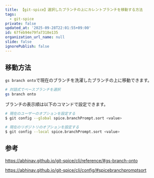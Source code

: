 ```yaml
---
title: 【git-spice】選択したブランチの上にカレントブランチを移動する方法
tags:
  - git-spice
private: false
updated_at: '2025-09-28T22:01:55+09:00'
id: 67feb94e79fa7318e135
organization_url_name: null
slide: false
ignorePublish: false
---
```

## 移動方法

`gs branch onto`で現在のブランチを洗濯したブランチの上に移動できます。

```bash
# 対話式でベースブランチを選択
gs branch onto
```

ブランチの表示順は以下のコマンドで設定できます。

```bash
# 現在のユーザーのオプションを設定する
$ git config --global spice.branchPrompt.sort <value>

# 現在のリポジトリのオプションを設定する
$ git config --local spice.branchPrompt.sort <value>
```

## 参考

https://abhinav.github.io/git-spice/cli/reference/#gs-branch-onto

https://abhinav.github.io/git-spice/cli/config/#spicebranchpromptsort

